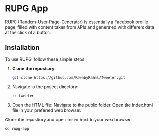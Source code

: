 # RUPG App

RUPG (Random-User-Page-Generator) is essentially a Facebook profile page, filled with content taken from APIs and generated with different data at the click of a button.

## Installation
To use RUPG, follow these simple steps:

1. **Clone the repository**:
   
   ```bash
   git clone https://github.com/RawabyRahal/Tweeter.git

2. Navigate to the project directory:
   
   ```bash
   cd tweeter

3. Open the HTML file:
   Navigate to the public folder.
   Open the index.html file in your preferred web browser.

Clone the repository and open `index.html` in your web browser.

```bashgit clone https://github.com/your-username/rupg-app.git
cd rupg-app
